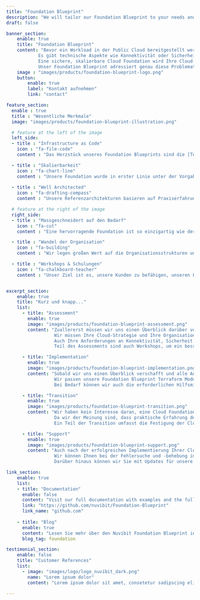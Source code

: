 ```yaml
---
title: "Foundation Blueprint"
description: "We will tailor our Foundation Blueprint to your needs and enable you to deliver Foundation Capabilities to your Cloud Workload Development Teams with a high level of maturity."
draft: false

banner_section:
    enable: true
    title: "Foundation Blueprint"
    content: "Bevor ein Workload in der Public Cloud bereitgestellt werden kann, müssen zahlreiche Komponenten aufeinander abgestimmt werden. 
            Es gibt technische Aspekte wie Konnektivität oder Sicherheit und organisatorische Aspekte wie Finanzen oder Betrieb.
            Eine sichere, skalierbare Cloud Foundation wird Ihre Cloud Journey erheblich beschleunigen und ist eine der wichtigsten und schwierigsten Herausforderungen.<br/><br/>
            Unser Foundation Blueprint adressiert genau diese Problematik und ermöglicht einem Unternehmen den effizienten Aufbau einer massgeschneiderten Cloud Foundation."
    image : "images/products/foundation-blueprint-logo.png"
    button:
        enable: true
        label: "Kontakt aufnehmen"
        link: "contact"

feature_section:
  enable : true
  title : "Wesentliche Merkmale"
  image: "images/products/foundation-blueprint-illustration.png"

  # feature at the left of the image
  left_side:
  - title : "Infrastructure as Code"
    icon : "fa-file-code"
    content : "Das Herzstück unseres Foundation Blueprints sind die [Terraform](https://www.terraform.io/intro/index.html 'Introduction to Terraform') Module, die das Management der gesamten Cloud Foundation drastisch vereinfachen."

  - title : "Skalierbarkeit"
    icon : "fa-chart-line"
    content : "Unsere Foundation wurde in erster Linie unter der Vorgabe der Skalierbarkeit entwickelt."
    
  - title : "Well Architected"
    icon : "fa-drafting-compass"
    content : "Unsere Referenzarchitekturen basieren auf Praxiserfahrung, Best Practices und des [AWS Well-Architected Framework](https://aws.amazon.com/architecture/well-architected 'AWS Well-Architected')."

  # feature at the right of the image
  right_side:
  - title : "Massgeschneidert auf den Bedarf"
    icon : "fa-cut"
    content : "Eine hervorragende Foundation ist so einzigartig wie der Kunde selbst, und deshalb passen wir unseren Blueprint genau an Ihre Bedürfnisse an."

  - title : "Wandel der Organisation"
    icon : "fa-building"
    content : "Wir legen großen Wert auf die Organisationsstrukturen und die Cloud-Strategie, um Ihre Erfolgschancen zu maximieren."

  - title : "Workshops & Schulungen"
    icon : "fa-chalkboard-teacher"
    content : "Unser Ziel ist es, unsere Kunden zu befähigen, unseren Foundation Blueprint erfolgreich einzuführen und anzuwenden."


excerpt_section:
    enable: true
    title: "Kurz und knapp..."
    list:
      - title: "Assessment"
        enable: true
        image: "images/products/foundation-blueprint-assessment.png"
        content: "Zuallererst müssen wir uns einen Überblick darüber verschaffen, wo Sie auf Ihrer Cloud Journey stehen und wo Sie hinwollen.
                  Wir müssen Ihre Cloud-Strategie und Ihre Organisationsstrukturen analysieren, um unseren Blueprint entsprechend abzustimmen.
                  Auch Ihre Anforderungen an Konnektivität, Sicherheit und Automatisierung werden identifiziert und berücksichtigt.<br/><br/>
                  Teil des Assessments sind auch Workshops, um ein besseres Verständnis der Cloud Foundation zu erlangen."

      - title: "Implementation"
        enable: true
        image: "images/products/foundation-blueprint-implementation.png"
        content: "Sobald wir uns einen Überblick verschafft und alle Anforderungen gesammelt haben, stellen wir ein Team von Spezialisten zusammen, um eine maßgeschneiderte Cloud Foundation auf der Grundlage unseres Blueprints zu erstellen.
                  Wir passen unsere Foundation Blueprint Terraform Module perfekt an Ihre Bedürfnisse an und unterstützen Sie bei der Implementierung.<br/><br/>
                  Bei Bedarf können wir auch die erforderlichen Hilfsmittel anpassen oder aufbauen, die für die Bereitstellung von Infrastructure as Code mit Terraform erforderlich sind."

      - title: "Transition"
        enable: true
        image: "images/products/foundation-blueprint-transition.png"
        content: "Wir haben kein Interesse daran, eine Cloud Foundation aufzubauen, ohne sicherzustellen, dass die erforderlichen Kompetenzen vorhanden sind, um diese erfolgreich zu betreiben.
                  Da wir der Meinung sind, dass praktische Erfahrung der beste Weg ist, um neue Fähigkeiten zu erlernen, bilden wir direkt in der Praxis aus.<br/><br/>
                  Ein Teil der Transition umfasst die Festigung der Cloud Foundation Capabilities, die für die Einführung eines Cloud-Betriebsmodells unerlässlich sind."

      - title: "Support"
        enable: true
        image: "images/products/foundation-blueprint-support.png"
        content: "Auch nach der erfolgreichen Implementierung Ihrer Cloud Foundation möchten wir Sie auf Ihrer Cloud Journey weiter unterstützen.
                  Wir können Ihnen bei der Fehlersuche und -behebung im Bezug auf Ihre Foundation und unsere Terraform Module helfen.<br/><br/>
                  Darüber hinaus können wir Sie mit Updates für unsere Foundation Teraform Module versorgen und Ihre Feature-Wünsche nach Möglichkeit umsetzen."

link_section:
    enable: true
    list:
    - title: "Documentation"
      enable: false
      content: "Visit our full documentation with examples and the full architecture on"
      link: "https://github.com/nuvibit/Foundation-Blueprint"
      link_name: "github.com"
    
    - title: "Blog"
      enable: true
      content: "Lesen Sie mehr über den Nuvibit Foundation Blueprint in den folgenden Blogbeiträgen"
      blog_tag: foundation

testimonial_section:
    enable: false
    title: "Customer References"
    list:
      - image: "images/logo/logo_nuvibit_dark.png"
        name: "Lorem ipsum dolor"
        content: "Lorem ipsum dolor sit amet, consetetur sadipscing elitr, sed diam nonumy eirmod tempor invidunt"

---
```

